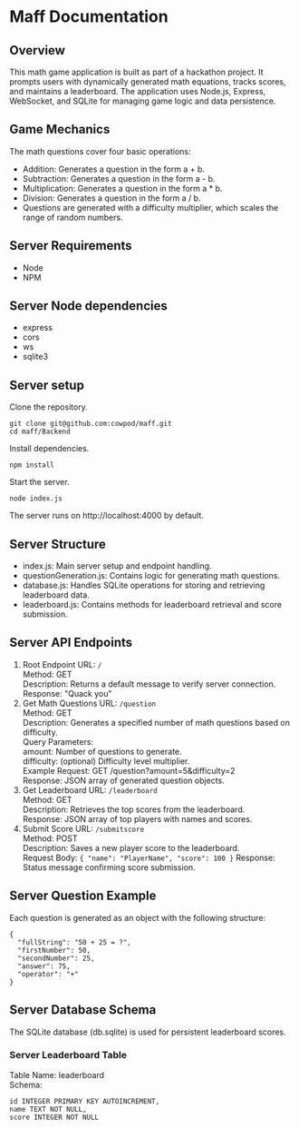 # Maff Documentation

## Overview

This math game application is built as part of a hackathon project. It prompts users with dynamically generated math equations, tracks scores, and maintains a leaderboard. The application uses Node.js, Express, WebSocket, and SQLite for managing game logic and data persistence.

## Game Mechanics

The math questions cover four basic operations:
- Addition: Generates a question in the form a + b.
- Subtraction: Generates a question in the form a - b.
- Multiplication: Generates a question in the form a * b.
- Division: Generates a question in the form a / b.
- Questions are generated with a difficulty multiplier, which scales the range of random numbers.

## Server Requirements
- Node
- NPM

## Server Node dependencies
- express 
- cors
- ws
- sqlite3

## Server setup

Clone the repository.
```
git clone git@github.com:cowpod/maff.git
cd maff/Backend
```

Install dependencies.
```
npm install
```

Start the server.
```
node index.js
```

The server runs on http://localhost:4000 by default.

## Server Structure

- index.js: Main server setup and endpoint handling.
- questionGeneration.js: Contains logic for generating math questions.
- database.js: Handles SQLite operations for storing and retrieving leaderboard data.
- leaderboard.js: Contains methods for leaderboard retrieval and score submission.

## Server API Endpoints

1. Root Endpoint
    URL: `/`\
    Method: GET\
    Description: Returns a default message to verify server connection.\
    Response: "Quack you"
2. Get Math Questions
    URL: `/question`\
    Method: GET\
    Description: Generates a specified number of math questions based on difficulty.\
    Query Parameters:\
    amount: Number of questions to generate.\
    difficulty: (optional) Difficulty level multiplier.\
    Example Request: GET /question?amount=5&difficulty=2\
    Response: JSON array of generated question objects.
3. Get Leaderboard
    URL: `/leaderboard`\
    Method: GET\
    Description: Retrieves the top scores from the leaderboard.\
    Response: JSON array of top players with names and scores.
4. Submit Score
    URL: `/submitscore`\
    Method: POST\
    Description: Saves a new player score to the leaderboard.\
    Request Body:
    ``
    {
    "name": "PlayerName",
    "score": 100
    }
    ``
    Response: Status message confirming score submission.

## Server Question Example

Each question is generated as an object with the following structure:
```
{
  "fullString": "50 + 25 = ?",
  "firstNumber": 50,
  "secondNumber": 25,
  "answer": 75,
  "operator": "+"
}
```

## Server Database Schema

The SQLite database (db.sqlite) is used for persistent leaderboard scores.

### Server Leaderboard Table
Table Name: leaderboard\
Schema:
```
id INTEGER PRIMARY KEY AUTOINCREMENT,
name TEXT NOT NULL,
score INTEGER NOT NULL
```